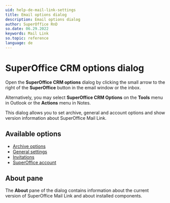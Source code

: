 ```yaml
---
uid: help-de-mail-link-settings
title: Email options dialog
description: Email options dialog
author: SuperOffice RnD
so.date: 06.29.2022
keywords: Mail Link
so.topic: reference
language: de
---
```


# SuperOffice CRM options dialog

Open the **SuperOffice CRM options** dialog by clicking the small arrow to the right of the **SuperOffice** button in the email window or the inbox.

Alternatively, you may select **SuperOffice CRM Options** on the **Tools** menu in Outlook or the **Actions** menu in Notes.

This dialog allows you to set archive, general and account options and show version information about SuperOffice Mail Link.

## Available options

* [Archive options][1]
* [General settings][2]
* [Invitations][3]
* [SuperOffice account][4]

## About pane

The **About** pane of the dialog contains information about the current version of SuperOffice Mail Link and about installed components.

<!-- Referenced links -->
[1]: default.md
[2]: general.md
[3]: invitations.md
[4]: superoffice-account.md

<!-- Referenced images -->

